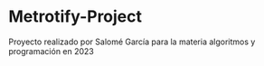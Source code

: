 # Metrotify-Project
Proyecto realizado por Salomé García para la materia algoritmos y programación en 2023
